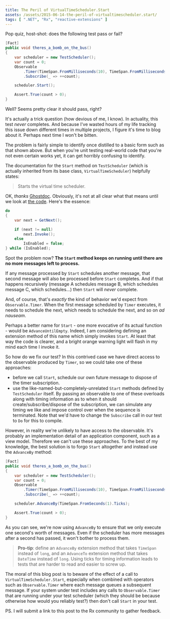 ```yaml
---
title: The Peril of VirtualTimeScheduler.Start
assets: /assets/2015-06-14-the-peril-of-virtualtimescheduler.start/
tags: [ ".NET", "Rx", "reactive-extensions" ]
---
```

Pop quiz, host-shot: does the following test pass or fail?

```C#
[Fact]
public void theres_a_bomb_on_the_bus()
{
    var scheduler = new TestScheduler();
    var count = 0;
    Observable
        .Timer(TimeSpan.FromMilliseconds(10), TimeSpan.FromMilliseconds(10), scheduler)
        .Subscribe(_ => ++count);

    scheduler.Start();

    Assert.True(count > 0);
}
```

Well? Seems pretty clear it should pass, right?

It's actually a trick question (how devious of me, I know). In actuality, this test *never* completes. And because I've wasted hours of my life tracking this issue down different times in multiple projects, I figure it's time to blog about it. Perhaps next time I won't be bitten.

The problem is fairly simple to identify once distilled to a basic form such as that shown above. But when you're unit testing real-world code that you're not even certain works yet, it can get horribly confusing to identify.

The documentation for the `Start` method on `TestScheduler` (which is actually inherited from its base class, `VirtualTimeScheduler`) helpfully states:

> Starts the virtual time scheduler.

OK, *thanks* [Ghostdoc](http://submain.com/products/ghostdoc.aspx). Obviously, it's not at all clear what that means until we look at [the code](https://github.com/Reactive-Extensions/Rx.NET/blob/a13e3ff05bdded5cef2bf40bface22f8fa4ae316/Rx.NET/Source/System.Reactive.Linq/Reactive/Concurrency/VirtualTimeScheduler.cs). Here's the essence:

```C#
do
{
    var next = GetNext();

    if (next != null)
        next.Invoke();
    else
        IsEnabled = false;
} while (IsEnabled);
```

Spot the problem now? **The `Start` method keeps on running until there are no more messages left to process.**

If any message processed by `Start` schedules another message, that second message will also be processed before `Start` completes. And if that happens recursively (message A schedules message B, which schedules message C, which schedules...) then `Start` will *never* complete.

And, of course, that's *exactly* the kind of behavior we'd expect from `Observable.Timer`. When the first message scheduled by `Timer` executes, it needs to schedule the next, which needs to schedule the next, and so on *ad nauseam*.  

Perhaps a better name for `Start` - one more evocative of its actual function - would be `AdvanceUntilEmpty`. Indeed, I am considering defining an extension method of this name which simply invokes `Start`. At least that way the code is clearer, and a bright orange warning light will flash in my mind each time I invoke it.

So how do we fix our test? In this contrived case we have direct access to the observable produced by `Timer`, so we could take one of these approaches:

* before we call `Start`, schedule our own future message to dispose of the timer subscription.
* use the like-named-but-completely-unrelated `Start` methods defined by `TestScheduler` itself. By passing an observable to one of these overloads along with timing information as to when it should create/subscribe/dispose of the subscription, we can simulate any timing we like and impose control over when the sequence is terminated. Note that we'd have to change the `Subscribe` call in our test to `Do` for this to compile.

However, in reality we're unlikely to have access to the observable. It's probably an implementation detail of an application component, such as a view model. Therefore we can't use these approaches. To the best of my knowledge, the best solution is to forgo `Start` altogether and instead use the `AdvanceBy` method:

```C#
[Fact]
public void theres_a_bomb_on_the_bus()
{
    var scheduler = new TestScheduler();
    var count = 0;
    Observable
        .Timer(TimeSpan.FromMilliseconds(10), TimeSpan.FromMilliseconds(10), scheduler)
        .Subscribe(_ => ++count);

    scheduler.AdvanceBy(TimeSpan.FromSeconds(1).Ticks);

    Assert.True(count > 0);
}
```

As you can see, we're now using `AdvanceBy` to ensure that we only execute one second's worth of messages. Even if the scheduler has more messages after a second has passed, it won't bother to process them.

> **Pro-tip**: define an `AdvanceBy` extension method that takes `TimeSpan` instead of `long`, and an `AdvanceTo` extension method that takes `DateTime` instead of `long`. Using ticks for timing information leads to tests that are harder to read and easier to screw up.

The moral of this blog post is to beware of the effect of a call to `VirtualTimeScheduler.Start`, especially when combined with operators such as `Observable.Timer` where each message queues a subsequent message. If your system under test includes any calls to `Observable.Timer` that are running under your test scheduler (which they should be because otherwise how would you reliably test?) then don't call `Start` in your test. 

PS. I will submit a link to this post to the Rx community to gather feedback.